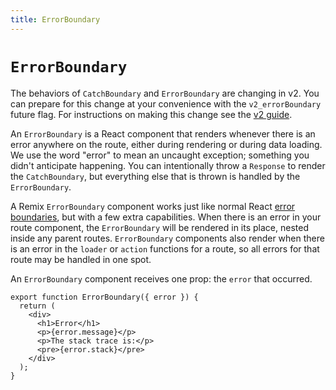 ```yaml
---
title: ErrorBoundary
---
```


# `ErrorBoundary`

<docs-warning>The behaviors of `CatchBoundary` and `ErrorBoundary` are changing in v2. You can prepare for this change at your convenience with the `v2_errorBoundary` future flag. For instructions on making this change see the [v2 guide][v2guide].</docs-warning>

An `ErrorBoundary` is a React component that renders whenever there is an error anywhere on the route, either during rendering or during data loading. We use the word "error" to mean an uncaught exception; something you didn't anticipate happening. You can intentionally throw a `Response` to render the `CatchBoundary`, but everything else that is thrown is handled by the `ErrorBoundary`.

A Remix `ErrorBoundary` component works just like normal React [error boundaries][error-boundaries], but with a few extra capabilities. When there is an error in your route component, the `ErrorBoundary` will be rendered in its place, nested inside any parent routes. `ErrorBoundary` components also render when there is an error in the `loader` or `action` functions for a route, so all errors for that route may be handled in one spot.

An `ErrorBoundary` component receives one prop: the `error` that occurred.

```tsx
export function ErrorBoundary({ error }) {
  return (
    <div>
      <h1>Error</h1>
      <p>{error.message}</p>
      <p>The stack trace is:</p>
      <pre>{error.stack}</pre>
    </div>
  );
}
```

[error-boundaries]: https://reactjs.org/docs/error-boundaries.html
[error-boundary-v2]: ./error-boundary-v2
[v2guide]: ../pages/v2#catchboundary-and-errorboundary
